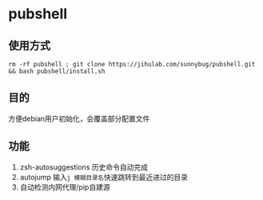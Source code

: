 # pubshell

## 使用方式
`
rm -rf pubshell ; git clone https://jihulab.com/sunnybug/pubshell.git && bash pubshell/install.sh
`
## 目的
方便debian用户初始化，会覆盖部分配置文件

## 功能
1. zsh-autosuggestions
   历史命令自动完成
2. autojump
   输入`j 模糊目录名`快速跳转到最近进过的目录
3. 自动检测内网代理/pip自建源